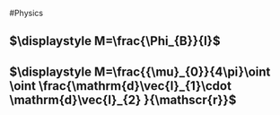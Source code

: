 #Physics 
## $\displaystyle M=\frac{\Phi_{B}}{I}$
## $\displaystyle M=\frac{{\mu}_{0}}{4\pi}\oint \oint \frac{\mathrm{d}\vec{l}_{1}\cdot \mathrm{d}\vec{l}_{2} }{\mathscr{r}}$